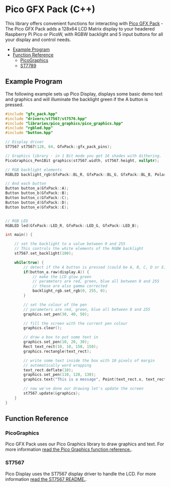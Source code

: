 
# Pico GFX Pack (C++) <!-- omit in toc -->

This library offers convenient functions for interacting with [Pico GFX Pack](https://shop.pimoroni.com/products/gfxpack) - The Pico GFX Pack adds a 128x64 LCD Matrix display to your headered Raspberry Pi Pico or PicoW, with RGBW backlight and 5 input buttons for all your display and control needs.

- [Example Program](#example-program)
- [Function Reference](#function-reference)
  - [PicoGraphics](#picographics)
  - [ST7789](#st7789)

## Example Program

The following example sets up Pico Display, displays some basic demo text and graphics and will illuminate the backlight green if the A button is pressed.

```c++
#include "gfx_pack.hpp"
#include "drivers/st7567/st7576.hpp"
#include "libraries/pico_graphics/pico_graphics.hpp"
#include "rgbled.hpp"
#include "button.hpp"

// Display driver
ST7567 st7567(128, 64, GfxPack::gfx_pack_pins);

// Graphics library - in 1 Bit mode you get 16 shades with dithering.
PicoGraphics_Pen1Bit graphics(st7567.width, st7567.height, nullptr);

// RGB backlight elements
RGBLED backlight_rgb(GfxPack::BL_R, GfxPack::BL_G, GfxPack::BL_B, Polarity::ACTIVE_HIGH);

// And each button
Button button_a(GfxPack::A);
Button button_b(GfxPack::B);
Button button_c(GfxPack::C);
Button button_d(GfxPack::D);
Button button_e(GfxPack::E);


// RGB LED
RGBLED led(GfxPack::LED_R, GfxPack::LED_G, GfxPack::LED_B);

int main() {

    // set the backlight to a value between 0 and 255
    // This controls the white elements of the RGBW backlight
    st7567.set_backlight(100);

    while(true) {
        // detect if the A button is pressed (could be A, B, C, D or E)
        if(button_a.raw(display.A)) {
            // make the LCD glow green
            // parameters are red, green, blue all between 0 and 255
            // these are also gamma corrected
            backlight_rgb.set_rgb(0, 255, 0);
        }

        // set the colour of the pen
        // parameters are red, green, blue all between 0 and 255
        graphics.set_pen(30, 40, 50);

        // fill the screen with the current pen colour
        graphics.clear();

        // draw a box to put some text in
        graphics.set_pen(10, 20, 30);
        Rect text_rect(10, 10, 150, 150);
        graphics.rectangle(text_rect);

        // write some text inside the box with 10 pixels of margin
        // automatically word wrapping
        text_rect.deflate(10);
        graphics.set_pen(110, 120, 130);
        graphics.text("This is a message", Point(text_rect.x, text_rect.y), text_rect.w);

        // now we've done our drawing let's update the screen
        st7567.update(&graphics);
    }
}
```

## Function Reference

### PicoGraphics

Pico GFX Pack uses our Pico Graphics library to draw graphics and text. For more information [read the Pico Graphics function reference.](../pico_graphics/README.md#function-reference).

### ST7567

Pico Display uses the ST7567 display driver to handle the LCD. For more information [read the ST7567 README.](../../drivers/st7789/README.md).